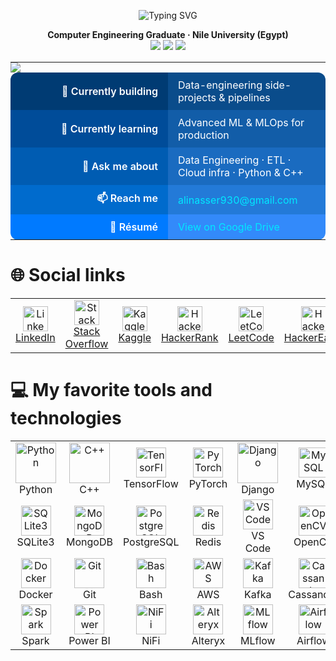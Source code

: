<!-- ======================  HERO SECTION  ====================== -->

<p align="center">
  <img src="https://readme-typing-svg.demolab.com?font=Fira+Code&size=28&pause=1500&color=00BFFF&center=true&vCenter=true&width=1000&lines=Hi+%F0%9F%91%8B+I'm+Ali+Nasser+Badawy;Computer+Engineering+Graduate+%F0%9F%92%BB;Data+%26+Software+Engineer+in+the+Making" alt="Typing SVG">
</p>

<p align="center">
  <b>Computer Engineering Graduate · Nile University (Egypt)</b> <br/>
  <img src="https://img.shields.io/badge/-Data%20Engineering-0A66C2?style=for-the-badge&logo=Apache%20Airflow&logoColor=white"/>
  <img src="https://img.shields.io/badge/-Data%20Science-2596be?style=for-the-badge&logo=apachespark&logoColor=white"/>
<!--   <img src="https://img.shields.io/badge/-Data%20Science-2596be?style=for-the-badge&logo=pytorch&logoColor=white"/> -->
  <img src="https://img.shields.io/badge/-Software%20Engineering-6F42C1?style=for-the-badge&logo=python&logoColor=white"/>
  
</p>



<!-- ======================  END HERO  ====================== -->

<!-- ======================  QUICK FACTS  ====================== -->

<table align="center" style="border-collapse:collapse;">
  <!-- Decorative wave -->
  <tr>
    <td colspan="2" style="padding:0;border:none;">
      <img src="https://capsule-render.vercel.app/api?type=waving&color=0:00BFFF,100:0066FF&height=60&section=header"/>
    </td>
  </tr>

  <!-- Row 1 -->
  <tr>
    <td align="right" width="220"
        style="padding:10px 16px;font-weight:600;background:#003B73;color:#fff;border-radius:12px 0 0 0;">
      🚀  Currently&nbsp;building
    </td>
    <td align="left"
        style="padding:10px 16px;background:#0A4C8B;color:#fff;border-radius:0 12px 0 0;">
      Data-engineering side-projects & pipelines
    </td>
  </tr>

  <!-- Row 2 -->
  <tr>
    <td align="right"
        style="padding:10px 16px;font-weight:600;background:#004C99;color:#fff;">
      🌱  Currently&nbsp;learning
    </td>
    <td align="left"
        style="padding:10px 16px;background:#125DA8;color:#fff;">
      Advanced ML & MLOps for production
    </td>
  </tr>

  <!-- Row 3 -->
  <tr>
    <td align="right"
        style="padding:10px 16px;font-weight:600;background:#005CB2;color:#fff;">
      💬  Ask&nbsp;me&nbsp;about
    </td>
    <td align="left"
        style="padding:10px 16px;background:#1A6BC0;color:#fff;">
      Data Engineering · ETL · Cloud infra · Python & C++
    </td>
  </tr>

  <!-- Row 4 -->
  <tr>
    <td align="right"
        style="padding:10px 16px;font-weight:600;background:#006BCD;color:#fff;">
      📫  Reach&nbsp;me
    </td>
    <td align="left"
        style="padding:10px 16px;background:#237AD8;color:#fff;">
      <a href="mailto:alinasser930@gmail.com" style="color:#00E8FF;text-decoration:none;">
        alinasser930@gmail.com
      </a>
    </td>
  </tr>

  <!-- Row 5 -->
  <tr>
    <td align="right"
        style="padding:10px 16px;font-weight:600;background:#007AFF;color:#fff;border-radius:0 0 0 12px;">
      📄  Résumé
    </td>
    <td align="left"
        style="padding:10px 16px;background:#338AFA;color:#fff;border-radius:0 0 12px 0;">
      <a href="https://drive.google.com/file/d/1It9c2yYH0fZtNa_T791YxVqHvdWKi1a3/view?usp=drive"
         target="_blank" style="color:#00E8FF;text-decoration:none;">
        View on Google Drive
      </a>
    </td>
  </tr>
</table>



# 🌐 Social links
<div align="center">
  <table>
    <tr>
      <td align="center" width="90">
        <a href="https://www.linkedin.com/in/alibadawy/" target="_blank" rel="noreferrer">
          <img src="https://raw.githubusercontent.com/rahuldkjain/github-profile-readme-generator/master/src/images/icons/Social/linked-in-alt.svg"
               alt="LinkedIn" width="40" height="40" /><br>
          LinkedIn
        </a>
      </td>
      <td align="center" width="90">
        <a href="https://stackoverflow.com/users/22475460/ali-nasser-badawy" target="_blank" rel="noreferrer">
          <img src="https://raw.githubusercontent.com/rahuldkjain/github-profile-readme-generator/master/src/images/icons/Social/stack-overflow.svg"
               alt="Stack Overflow" width="40" height="40" /><br>
          Stack Overflow
        </a>
      </td>
      <td align="center" width="90">
        <a href="https://www.kaggle.com/alinasserbadawy" target="_blank" rel="noreferrer">
          <img src="https://raw.githubusercontent.com/rahuldkjain/github-profile-readme-generator/master/src/images/icons/Social/kaggle.svg"
               alt="Kaggle" width="40" height="40" /><br>
          Kaggle
        </a>
      </td>
      <td align="center" width="90">
        <a href="https://www.hackerrank.com/alinasser930" target="_blank" rel="noreferrer">
          <img src="https://raw.githubusercontent.com/rahuldkjain/github-profile-readme-generator/master/src/images/icons/Social/hackerrank.svg"
               alt="HackerRank" width="40" height="40" /><br>
          HackerRank
        </a>
      </td>
      <td align="center" width="90">
        <a href="https://leetcode.com/" target="_blank" rel="noreferrer">
          <img src="https://raw.githubusercontent.com/rahuldkjain/github-profile-readme-generator/master/src/images/icons/Social/leet-code.svg"
               alt="LeetCode" width="40" height="40" /><br>
          LeetCode
        </a>
      </td>
      <td align="center" width="90">
        <a href="https://leetcode.com/u/Ali_Badawy/" target="_blank" rel="noreferrer">
          <img src="https://raw.githubusercontent.com/rahuldkjain/github-profile-readme-generator/master/src/images/icons/Social/hackerearth.svg"
               alt="HackerEarth" width="40" height="40" /><br>
          HackerEarth
        </a>
      </td>
    </tr>
  </table>
</div>


# 💻 My favorite tools and technologies
<div align="center">
  <table>
    <!-- Row 1 -->
    <tr>
      <td width="100" align="center"><img src="https://techstack-generator.vercel.app/python-icon.svg"                        alt="Python"       width="65"><br>Python</td>
      <td width="100" align="center"><img src="https://techstack-generator.vercel.app/cpp-icon.svg"                           alt="C++"          width="65"><br>C++</td>
      <td width="100" align="center"><img src="https://skillicons.dev/icons?i=tensorflow"                                     alt="TensorFlow"   width="48"><br>TensorFlow</td>
      <td width="100" align="center"><img src="https://skillicons.dev/icons?i=pytorch"                                        alt="PyTorch"      width="48"><br>PyTorch</td>
      <td width="100" align="center"><img src="https://techstack-generator.vercel.app/django-icon.svg"                        alt="Django"       width="65"><br>Django</td>
      <td width="100" align="center"><img src="https://skillicons.dev/icons?i=mysql"                                          alt="MySQL"        width="48"><br>MySQL</td>
    </tr>
        <!-- Row 2 -->
    <tr>
      <td width="100" align="center"><img src="https://skillicons.dev/icons?i=sqlite"                                         alt="SQLite3"      width="48"><br>SQLite3</td>
      <td width="100" align="center"><img src="https://skillicons.dev/icons?i=mongodb"                                        alt="MongoDB"      width="48"><br>MongoDB</td>
      <td width="100" align="center"><img src="https://skillicons.dev/icons?i=postgresql"                                     alt="PostgreSQL"   width="48"><br>PostgreSQL</td>
      <td width="100" align="center"><img src="https://skillicons.dev/icons?i=redis"                                          alt="Redis"        width="48"><br>Redis</td>
      <td width="100" align="center"><img src="https://skillicons.dev/icons?i=vscode"                                         alt="VS Code"      width="48"><br>VS Code</td>
      <td width="100" align="center"><img src="https://skillicons.dev/icons?i=opencv"                                         alt="OpenCV"       width="48"><br>OpenCV</td>
    </tr>
        <!-- Row 3 -->
    <tr>
      <td width="100" align="center"><img src="https://skillicons.dev/icons?i=docker"                                         alt="Docker"       width="48"><br>Docker</td>
      <td width="100" align="center"><img src="https://skillicons.dev/icons?i=git"                                            alt="Git"          width="48"><br>Git</td>
      <td width="100" align="center"><img src="https://skillicons.dev/icons?i=bash"                                            alt="Bash"         width="48"><br>Bash</td>
      <td width="100" align="center"><img src="https://skillicons.dev/icons?i=aws"                                            alt="AWS"          width="48"><br>AWS</td>
      <td width="100" align="center"><img src="https://skillicons.dev/icons?i=kafka"                                          alt="Kafka"        width="48"><br>Kafka</td>
      <td width="100" align="center"><img src="https://skillicons.dev/icons?i=cassandra"                                      alt="Cassandra"    width="48"><br>Cassandra</td>
    </tr>
        <!-- Row 4 -->
    <tr>
      <td width="100" align="center"><img src="https://cdn.jsdelivr.net/gh/simple-icons/simple-icons/icons/apachespark.svg"   alt="Spark"        width="48"><br>Spark</td>
      <td width="100" align="center"><img src="https://cdn.jsdelivr.net/gh/simple-icons/simple-icons/icons/powerbi.svg"       alt="Power BI"     width="48"><br>Power BI</td>
      <td width="100" align="center"><img src="https://cdn.jsdelivr.net/gh/simple-icons/simple-icons/icons/apachenifi.svg"    alt="NiFi"         width="48"><br>NiFi</td>
      <td width="100" align="center"><img src="https://cdn.jsdelivr.net/gh/simple-icons/simple-icons/icons/alteryx.svg"        alt="Alteryx"      width="48"><br>Alteryx</td>
      <td width="100" align="center"><img src="https://cdn.jsdelivr.net/gh/simple-icons/simple-icons/icons/mlflow.svg"        alt="MLflow"       width="48"><br>MLflow</td>
      <td width="100" align="center"><img src="https://cdn.jsdelivr.net/gh/simple-icons/simple-icons/icons/apacheairflow.svg" alt="Airflow"      width="48"><br>Airflow</td>
    </tr>
        <!-- Row 5 -->
<!--     <tr> -->
<!--       <td width="100" align="center"><img src="https://raw.githubusercontent.com/google/automl/master/assets/automl-logo.svg?raw=true" alt="AutoML"   width="48"><br>AutoML</td> -->
<!--       <td width="100" align="center"><img src="https://skillicons.dev/icons?i=neo4j"                                          alt="Neo4j"        width="48"><br>Neo4j</td> -->
<!--       <td width="100" align="center"><img src="https://raw.githubusercontent.com/qdrant/qdrant/master/docs/public/logo.svg?raw=true"   alt="Qdrant"       width="48"><br>Qdrant</td> -->
<!--       <td width="100" align="center"><img src="https://skillicons.dev/icons?i=snowflake"                                       alt="Snowflake"    width="48"><br>Snowflake</td> -->
<!--       <td width="100" align="center"><img src="https://cdn.jsdelivr.net/gh/simple-icons/simple-icons/icons/ibmcloud.svg"      alt="IBM Cloud"    width="48"><br>IBM Cloud</td> -->
<!--       <td width="100" align="center"><img src="https://raw.githubusercontent.com/geopandas/geopandas/main/doc/_static/logo.svg?raw=true" alt="GeoPandas" width="48"><br>GeoPandas</td> -->
<!--     </tr> -->
  </table>
</div>

